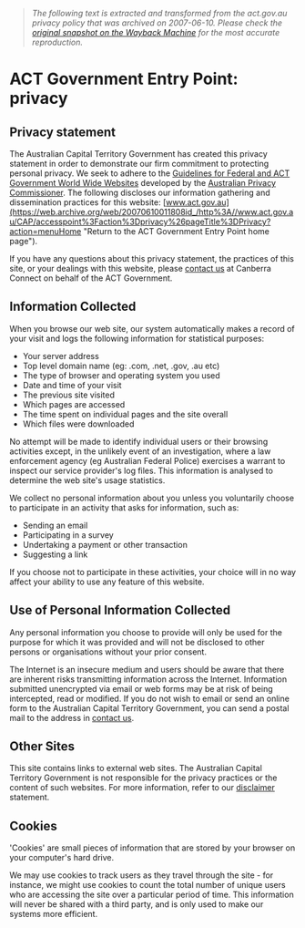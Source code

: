 > *The following text is extracted and transformed from the act.gov.au privacy policy that was archived on 2007-06-10. Please check the [original snapshot on the Wayback Machine](https://web.archive.org/web/20070610011808id_/http%3A//www.act.gov.au/CAP/accesspoint%3Faction%3Dprivacy%26pageTitle%3DPrivacy) for the most accurate reproduction.*

# ACT Government Entry Point: privacy

## Privacy statement

The Australian Capital Territory Government has created this privacy statement in order to demonstrate our firm commitment to protecting personal privacy. We seek to adhere to the [Guidelines for Federal and ACT Government World Wide Websites](http://www.privacy.gov.au/internet/web/index.html) developed by the [Australian Privacy Commissioner](http://www.privacy.gov.au/). The following discloses our information gathering and dissemination practices for this website: [www.act.gov.au](https://web.archive.org/web/20070610011808id_/http%3A//www.act.gov.au/CAP/accesspoint%3Faction%3Dprivacy%26pageTitle%3DPrivacy?action=menuHome "Return to the ACT Government Entry Point home page").

If you have any questions about this privacy statement, the practices of this site, or your dealings with this website, please [contact us](https://web.archive.org/web/20070610011808id_/http%3A//www.act.gov.au/CAP/accesspoint%3Faction%3Dprivacy%26pageTitle%3DPrivacy?action=contactUs) at Canberra Connect on behalf of the ACT Government.

## Information Collected

When you browse our web site, our system automatically makes a record of your visit and logs the following information for statistical purposes:

  * Your server address
  * Top level domain name (eg: .com, .net, .gov, .au etc)
  * The type of browser and operating system you used
  * Date and time of your visit
  * The previous site visited
  * Which pages are accessed
  * The time spent on individual pages and the site overall
  * Which files were downloaded



No attempt will be made to identify individual users or their browsing activities except, in the unlikely event of an investigation, where a law enforcement agency (eg Australian Federal Police) exercises a warrant to inspect our service provider's log files. This information is analysed to determine the web site's usage statistics.

We collect no personal information about you unless you voluntarily choose to participate in an activity that asks for information, such as:

  * Sending an email
  * Participating in a survey
  * Undertaking a payment or other transaction
  * Suggesting a link



If you choose not to participate in these activities, your choice will in no way affect your ability to use any feature of this website.

## Use of Personal Information Collected

Any personal information you choose to provide will only be used for the purpose for which it was provided and will not be disclosed to other persons or organisations without your prior consent.

The Internet is an insecure medium and users should be aware that there are inherent risks transmitting information across the Internet. Information submitted unencrypted via email or web forms may be at risk of being intercepted, read or modified. If you do not wish to email or send an online form to the Australian Capital Territory Government, you can send a postal mail to the address in [contact us](https://web.archive.org/web/20070610011808id_/http%3A//www.act.gov.au/CAP/accesspoint%3Faction%3Dprivacy%26pageTitle%3DPrivacy?action=contactUs).

## Other Sites

This site contains links to external web sites. The Australian Capital Territory Government is not responsible for the privacy practices or the content of such websites. For more information, refer to our [disclaimer](https://web.archive.org/web/20070610011808id_/http%3A//www.act.gov.au/CAP/accesspoint%3Faction%3Dprivacy%26pageTitle%3DPrivacy?action=disclaimer&pageTitle=Disclaimer) statement.

## Cookies

'Cookies' are small pieces of information that are stored by your browser on your computer's hard drive.

We may use cookies to track users as they travel through the site - for instance, we might use cookies to count the total number of unique users who are accessing the site over a particular period of time. This information will never be shared with a third party, and is only used to make our systems more efficient.
